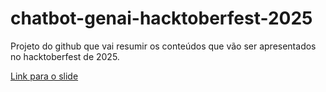 # chatbot-genai-hacktoberfest-2025
Projeto do github que vai resumir os conteúdos que vão ser apresentados no hacktoberfest de 2025.

[Link para o slide](https://docs.google.com/presentation/d/1gCbhitge8TnG9hzn9ByXdrAXcf_GG3JwmHyh9iuwM7c/edit?usp=sharing)
